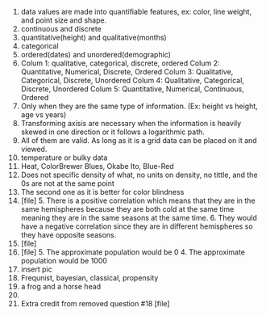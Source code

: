 1. data values are made into quantifiable features, ex: color, line weight, and point size and shape.
2. continuous and discrete
3. quantitative(height) and qualitative(months)
4. categorical
5. ordered(dates) and unordered(demographic)
6. Colum 1: qualitative, categorical, discrete, ordered  Colum 2: Quantitative, Numerical, Discrete, Ordered   Colum 3: Qualitative, Categorical, Discrete, Unordered   Colum 4: Qualitative, Categorical, Discrete, Unordered  Colum 5: Quantitative, Numerical, Continuous, Ordered
7. Only when they are the same type of information. (Ex: height vs height, age vs years)  
8. Transforming axisis are necessary when the information is heavily skewed in one direction or it follows a logarithmic path.    
9. All of them are valid. As long as it is a grid data can be placed on it and viewed. 
10. temperature or bulky data
11. Heat, ColorBrewer Blues, Okabe Ito, Blue-Red
12. Does not specific density of what, no units on density, no tittle, and the 0s are not at the same point
13. The second one as it is better for color blindness
14. [file] 5. There is a positive correlation which means that they are in the same hemispheres because they are both cold at the same time meaning they are in the same seasons at the same time.  6. They would have a negative correlation since they are in different hemispheres so they have opposite seasons.
15. [file]  
16. [file]  5. The approximate population would be 0   4. The approximate population would be 1000
17. insert pic 
18. Frequnist, bayesian, classical, propensity
19. a frog and a horse head
20. 
21. Extra credit from removed question #18 [file]
